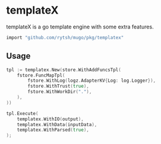 # templateX

templateX is a go template engine with some extra features.

```sh
import "github.com/rytsh/mugo/pkg/templatex"
```

## Usage

```go
tpl := templatex.New(store.WithAddFuncsTpl(
	fstore.FuncMapTpl(
		fstore.WithLog(logz.AdapterKV{Log: log.Logger}),
		fstore.WithTrust(true),
		fstore.WithWorkDir("."),
	),
))

tpl.Execute(
	templatex.WithIO(output),
	templatex.WithData(inputData),
	templatex.WithParsed(true),
);
```
